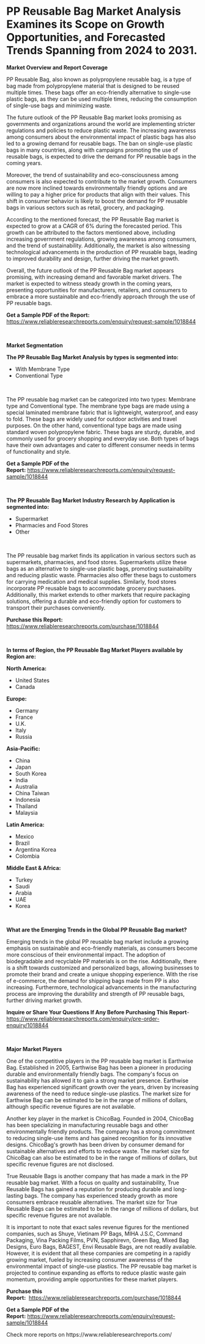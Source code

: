 <p><h1>PP Reusable Bag Market Analysis Examines its Scope on Growth Opportunities, and Forecasted Trends Spanning from 2024 to 2031.</h1></p><p><strong>Market Overview and Report Coverage</strong></p>
<p><p>PP Reusable Bag, also known as polypropylene reusable bag, is a type of bag made from polypropylene material that is designed to be reused multiple times. These bags offer an eco-friendly alternative to single-use plastic bags, as they can be used multiple times, reducing the consumption of single-use bags and minimizing waste.</p><p>The future outlook of the PP Reusable Bag market looks promising as governments and organizations around the world are implementing stricter regulations and policies to reduce plastic waste. The increasing awareness among consumers about the environmental impact of plastic bags has also led to a growing demand for reusable bags. The ban on single-use plastic bags in many countries, along with campaigns promoting the use of reusable bags, is expected to drive the demand for PP reusable bags in the coming years.</p><p>Moreover, the trend of sustainability and eco-consciousness among consumers is also expected to contribute to the market growth. Consumers are now more inclined towards environmentally friendly options and are willing to pay a higher price for products that align with their values. This shift in consumer behavior is likely to boost the demand for PP reusable bags in various sectors such as retail, grocery, and packaging.</p><p>According to the mentioned forecast, the PP Reusable Bag market is expected to grow at a CAGR of 6% during the forecasted period. This growth can be attributed to the factors mentioned above, including increasing government regulations, growing awareness among consumers, and the trend of sustainability. Additionally, the market is also witnessing technological advancements in the production of PP reusable bags, leading to improved durability and design, further driving the market growth.</p><p>Overall, the future outlook of the PP Reusable Bag market appears promising, with increasing demand and favorable market drivers. The market is expected to witness steady growth in the coming years, presenting opportunities for manufacturers, retailers, and consumers to embrace a more sustainable and eco-friendly approach through the use of PP reusable bags.</p></p>
<p><strong>Get a Sample PDF of the Report:</strong> <a href="https://www.reliableresearchreports.com/enquiry/request-sample/1018844">https://www.reliableresearchreports.com/enquiry/request-sample/1018844</a></p>
<p>&nbsp;</p>
<p><strong>Market Segmentation</strong></p>
<p><strong>The PP Reusable Bag Market Analysis by types is segmented into:</strong></p>
<p><ul><li>With Membrane Type</li><li>Conventional Type</li></ul></p>
<p>&nbsp;</p>
<p><p>The PP reusable bag market can be categorized into two types: Membrane type and Conventional type. The membrane type bags are made using a special laminated membrane fabric that is lightweight, waterproof, and easy to fold. These bags are widely used for outdoor activities and travel purposes. On the other hand, conventional type bags are made using standard woven polypropylene fabric. These bags are sturdy, durable, and commonly used for grocery shopping and everyday use. Both types of bags have their own advantages and cater to different consumer needs in terms of functionality and style.</p></p>
<p><strong>Get a Sample PDF of the Report:</strong>&nbsp;<a href="https://www.reliableresearchreports.com/enquiry/request-sample/1018844">https://www.reliableresearchreports.com/enquiry/request-sample/1018844</a></p>
<p>&nbsp;</p>
<p><strong>The PP Reusable Bag Market Industry Research by Application is segmented into:</strong></p>
<p><ul><li>Supermarket</li><li>Pharmacies and Food Stores</li><li>Other</li></ul></p>
<p>&nbsp;</p>
<p><p>The PP reusable bag market finds its application in various sectors such as supermarkets, pharmacies, and food stores. Supermarkets utilize these bags as an alternative to single-use plastic bags, promoting sustainability and reducing plastic waste. Pharmacies also offer these bags to customers for carrying medication and medical supplies. Similarly, food stores incorporate PP reusable bags to accommodate grocery purchases. Additionally, this market extends to other markets that require packaging solutions, offering a durable and eco-friendly option for customers to transport their purchases conveniently.</p></p>
<p><strong>Purchase this Report:</strong>&nbsp; <a href="https://www.reliableresearchreports.com/purchase/1018844">https://www.reliableresearchreports.com/purchase/1018844</a></p>
<p>&nbsp;</p>
<p><strong>In terms of Region, the PP Reusable Bag Market Players available by Region are:</strong></p>
<p>
    <p> <strong> North America: </strong>
        <ul>
            <li>United States</li>
            <li>Canada</li>
        </ul>
        </p> 
    <p> <strong> Europe: </strong>
        <ul>
            <li>Germany</li>
            <li>France</li>
            <li>U.K.</li>
            <li>Italy</li>
            <li>Russia</li>
        </ul>
        </p> 
    <p> <strong> Asia-Pacific: </strong>
        <ul>
            <li>China</li>
            <li>Japan</li>
            <li>South Korea</li>
            <li>India</li>
            <li>Australia</li>
            <li>China Taiwan</li>
            <li>Indonesia</li>
            <li>Thailand</li>
            <li>Malaysia</li>
        </ul>
        </p> 
    <p> <strong> Latin America: </strong>
        <ul>
            <li>Mexico</li>
            <li>Brazil</li>
            <li>Argentina Korea</li>
            <li>Colombia</li>
        </ul>
        </p> 
    <p> <strong> Middle East & Africa: </strong>
        <ul>
            <li>Turkey</li>
            <li>Saudi</li>
            <li>Arabia</li>
            <li>UAE</li>
            <li>Korea</li>
        </ul>
    </p>
    </p>
<p>&nbsp;</p>
<p><strong>What are the Emerging Trends in the Global PP Reusable Bag market?</strong></p>
<p><p>Emerging trends in the global PP reusable bag market include a growing emphasis on sustainable and eco-friendly materials, as consumers become more conscious of their environmental impact. The adoption of biodegradable and recyclable PP materials is on the rise. Additionally, there is a shift towards customized and personalized bags, allowing businesses to promote their brand and create a unique shopping experience. With the rise of e-commerce, the demand for shipping bags made from PP is also increasing. Furthermore, technological advancements in the manufacturing process are improving the durability and strength of PP reusable bags, further driving market growth.</p></p>
<p><strong>Inquire or Share Your Questions If Any Before Purchasing This Report</strong>- <a href="https://www.reliableresearchreports.com/enquiry/pre-order-enquiry/1018844">https://www.reliableresearchreports.com/enquiry/pre-order-enquiry/1018844</a></p>
<p>&nbsp;</p>
<p><strong>Major Market Players</strong></p>
<p><p>One of the competitive players in the PP reusable bag market is Earthwise Bag. Established in 2005, Earthwise Bag has been a pioneer in producing durable and environmentally friendly bags. The company's focus on sustainability has allowed it to gain a strong market presence. Earthwise Bag has experienced significant growth over the years, driven by increasing awareness of the need to reduce single-use plastics. The market size for Earthwise Bag can be estimated to be in the range of millions of dollars, although specific revenue figures are not available.</p><p>Another key player in the market is ChicoBag. Founded in 2004, ChicoBag has been specializing in manufacturing reusable bags and other environmentally friendly products. The company has a strong commitment to reducing single-use items and has gained recognition for its innovative designs. ChicoBag's growth has been driven by consumer demand for sustainable alternatives and efforts to reduce waste. The market size for ChicoBag can also be estimated to be in the range of millions of dollars, but specific revenue figures are not disclosed.</p><p>True Reusable Bags is another company that has made a mark in the PP reusable bag market. With a focus on quality and sustainability, True Reusable Bags has gained a reputation for producing durable and long-lasting bags. The company has experienced steady growth as more consumers embrace reusable alternatives. The market size for True Reusable Bags can be estimated to be in the range of millions of dollars, but specific revenue figures are not available.</p><p>It is important to note that exact sales revenue figures for the mentioned companies, such as Shuye, Vietinam PP Bags, MIHA J.S.C, Command Packaging, Vina Packing Films, PVN, Sapphirevn, Green Bag, Mixed Bag Designs, Euro Bags, BAGEST, Envi Reusable Bags, are not readily available. However, it is evident that all these companies are competing in a rapidly growing market, fueled by increasing consumer awareness of the environmental impact of single-use plastics. The PP reusable bag market is projected to continue expanding as efforts to reduce plastic waste gain momentum, providing ample opportunities for these market players.</p></p>
<p><strong>Purchase this Report:</strong>&nbsp;&nbsp;<a href="https://www.reliableresearchreports.com/purchase/1018844">https://www.reliableresearchreports.com/purchase/1018844</a></p>
<p></p>
<p><strong>Get a Sample PDF of the Report:</strong>&nbsp;<a href="https://www.reliableresearchreports.com/enquiry/request-sample/1018844">https://www.reliableresearchreports.com/enquiry/request-sample/1018844</a></p>
<p>Check more reports on https://www.reliableresearchreports.com/</p>